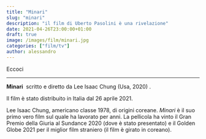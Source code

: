 ```yaml
---
title: "Minari"
slug: "minari"
description: "il film di Uberto Pasolini è una rivelazione"
date: 2021-04-26T23:00:00+01:00
draft: true
image: /images/film/minari.jpg
categories: ["film/tv"]
author: alessandro
---
```


Eccoci

- - -
**Minari**  scritto e diretto da Lee Isaac Chung (Usa, 2020) .

Il film è stato distribuito in Italia dal 26 aprile 2021.

Lee Isaac Chung, americano classe 1978, di origini coreane. _Minari_ è il suo primo vero film sul quale ha lavorato per anni. La pellicola ha vinto il Gran Premio della Giuria al Sundance 2020 (dove è stato presentato) e il Golden Globe 2021 per il miglior film straniero (il film è girato in coreano).
